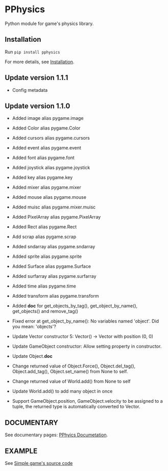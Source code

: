 # PPhysics
 Python module for game's physics library.

## Installation
Run ```pip install pphysics```

For more details, see [Installation](https://nhatnguyenjhl.github.io/pphysics/installation.html).

## Update version 1.1.1
* Config metadata

## Update version 1.1.0
* Added image alias pygame.image

* Added Color alias pygame.Color

* Added cursors alias pygame.cursors

* Added event alias pygame.event

* Added font alias pygame.font

* Added joystick alias pygame.joystick

* Added key alias pygame.key

* Added mixer alias pygame.mixer

* Added mouse alias pygame.mouse

* Added muisc alias pygame.mixer.muisc

* Added PixelArray alias pygame.PixelArray

* Added Rect alias pygame.Rect

* Add scrap alias pygame.scrap

* Added sndarray alias pygame.sndarray

* Added sprite alias pygame.sprite

* Added Surface alias pygame.Surface

* Added surfarray alias pygame.surfarray

* Added time alias pygame.time

* Added transform alias pygame.transform

* Added __doc__ for get_objects_by_tag(), get_object_by_name(), get_objects() and remove_tag()

* Fixed error at get_object_by_name(): No variables named 'object'. Did you mean: 'objects'?

* Update Vector constructor 5: Vector() -> Vector with position (0, 0)

* Update GameObject constructor: Allow setting property in constructor.

* Update Object.__doc__

* Change returned value of Object.Force(), Object.del_tag(), Object.add_tag(), Object.set_name() from None to self.

* Change returned value of World.add() from None to self

* Update World.add() to add many object in once

* Support GameObject.position, GameObject.velocity to be assigned to a tuple, the returned type is automatically converted to Vector.

## DOCUMENTARY
See documentary pages: [PPhyics Documetation](https://nhatnguyenjhl.github.io/pphysics/).

## EXAMPLE
See [Simple game's source code](https://github.com/nhatnguyenjhl/pphysics/blob/main/tests/simple_game.py)
<br>
<br>
<br>




















